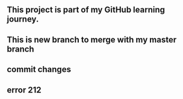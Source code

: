 
## This project is part of my GitHub learning journey.

## This is new branch to merge with my master branch

## commit changes

## error 212 